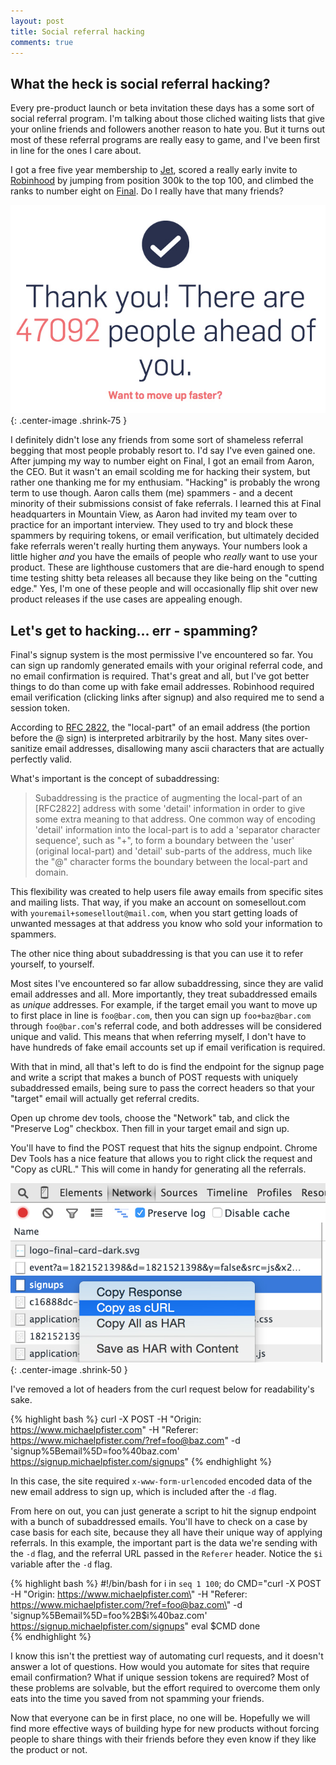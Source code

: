 ```yaml
---
layout: post
title: Social referral hacking
comments: true
---
```


## What the heck is social referral hacking?

Every pre-product launch or beta invitation these days has a some sort of social
referral program.  I'm talking about those cliched waiting lists that give your
online friends and followers another reason to hate you.  But it turns out most
of these referral programs are really easy to game, and I've been first in line
for the ones I care about.

I got a free five year membership to [Jet](//jet.com), scored a really early
invite to [Robinhood](//robinhood.com) by jumping from position 300k to the top
100, and climbed the ranks to number eight on [Final](//getfinal.com). Do I
really have that many friends?

![Social Referral](/img/social-referral-hacking/thanks-signup.jpg){: .center-image .shrink-75 }

I definitely didn't lose any friends from some sort of shameless referral begging
that most people probably resort to. I'd say I've even gained one. After jumping
my way to number eight on Final, I got an email from Aaron, the CEO. But it
wasn't an email scolding me for hacking their system, but rather one thanking me
for my enthusiam.  "Hacking" is probably the wrong term to use though. Aaron
calls them (me) spammers - and a decent minority of their submissions consist of
fake referrals. I learned this at Final headquarters in Mountain View, as Aaron
had invited my team over to practice for an important interview. They used to
try and block these spammers by requiring tokens, or email verification, but
ultimately decided fake referrals weren't really hurting them anyways.  Your
numbers look a little higher *and* you have the emails of people who *really*
want to use your product. These are lighthouse customers that are die-hard
enough to spend time testing shitty beta releases all because they like being on
the "cutting edge." Yes, I'm one of these people and will occasionally flip
shit over new product releases if the use cases are appealing enough.

## Let's get to hacking... err - spamming?

Final's signup system is the most permissive I've encountered so
far. You can sign up randomly generated emails with your original referral code,
and no email confirmation is required. That's great and all, but I've got better
things to do than come up with fake email addresses. Robinhood required email
verification (clicking links after signup) and also required me to send a
session token. 

According to [RFC 2822](http://tools.ietf.org/html/rfc2822#section-3.4.1), the
"local-part" of an email address (the portion before the @ sign) is 
interpreted arbitrarily by the host. Many sites over-sanitize email addresses,
disallowing many ascii characters that are actually perfectly valid. 

What's important is the concept of subaddressing: 


> Subaddressing is the practice of augmenting the local-part of an
[RFC2822] address with some 'detail' information in order to give some extra
meaning to that address.  One common way of encoding 'detail' information into
the local-part is to add a 'separator character sequence', such as "+", to form
a boundary between the 'user' (original local-part) and 'detail' sub-parts of
the address, much like the "@" character forms the boundary between the
local-part and domain.

This flexibility was created to help users file away emails from specific sites
and mailing lists. That way, if you make an account on somesellout.com with
`youremail+somesellout@mail.com`, when you start getting loads of unwanted
messages at that address you know who sold your information to spammers.

The other nice thing about subaddressing is that you can use it to refer
yourself, to yourself. 

Most sites I've encountered so far allow subaddressing, since they are valid
email addresses and all. More importantly, they treat subaddressed emails as
*unique* addresses. For example, if the target email you want to move up to
first place in line is `foo@bar.com`, then you can sign up `foo+baz@bar.com`
through `foo@bar.com`'s referral code, and both addresses will be considered
unique and valid. This means that when referring myself, I don't have to have
hundreds of fake email accounts set up if email verification is required. 

With that in mind, all that's left to do is find the endpoint for the signup
page and write a script that makes a bunch of POST requests with uniquely
subaddressed emails, being sure to pass the correct headers so that your
"target" email will actually get referral credits.

Open up chrome dev tools, choose the "Network" tab, and click the "Preserve Log"
checkbox. Then fill in your target email and sign up.

You'll have to find the POST request that hits the signup endpoint. Chrome Dev
Tools has a nice feature that allows you to right click the request and "Copy as
cURL." This will come in handy for generating all the referrals.

![chrome dev tools](/img/social-referral-hacking/chrome-tools.jpg){: .center-image .shrink-50 }


I've removed a lot of headers from the curl request below for readability's
sake.

{% highlight bash %}
curl -X POST -H "Origin: https://www.michaelpfister.com" -H "Referer: https://www.michaelpfister.com/?ref=foo@baz.com" -d 'signup%5Bemail%5D=foo%40baz.com' https://signup.michaelpfister.com/signups"
{% endhighlight %}

In this case, the site required `x-www-form-urlencoded` encoded data of the new
email address to sign up, which is included after the `-d` flag. 

From here on out, you can just generate a script to hit the signup endpoint with
a bunch of subaddressed emails. You'll have to check on a case by case basis for
each site, because they all have their unique way of applying referrals. In this
example, the important part is the data we're sending with the `-d` flag, and
the referral URL passed in the `Referer` header.  Notice the `$i` variable after
the `-d` flag.

{% highlight bash %}
#!/bin/bash
for i in `seq 1 100`;
  do
    CMD="curl -X POST -H \"Origin: https://www.michaelpfister.com\" -H \"Referer: https://www.michaelpfister.com/?ref=foo@baz.com\" -d 'signup%5Bemail%5D=foo%2B$i%40baz.com' https://signup.michaelpfister.com/signups"
    eval $CMD
  done  
{% endhighlight %}

I know this isn't the prettiest way of automating curl requests, and it doesn't
answer a lot of questions. How would you automate for sites that require email
confirmation? What if unique session tokens are required? Most of these problems
are solvable, but the effort required to overcome them only eats into the time
you saved from not spamming your friends.

Now that everyone can be in first place, no one will be. Hopefully we will find
more effective ways of building hype for new products without forcing people to
share things with their friends before they even know if they like the product
or not.
